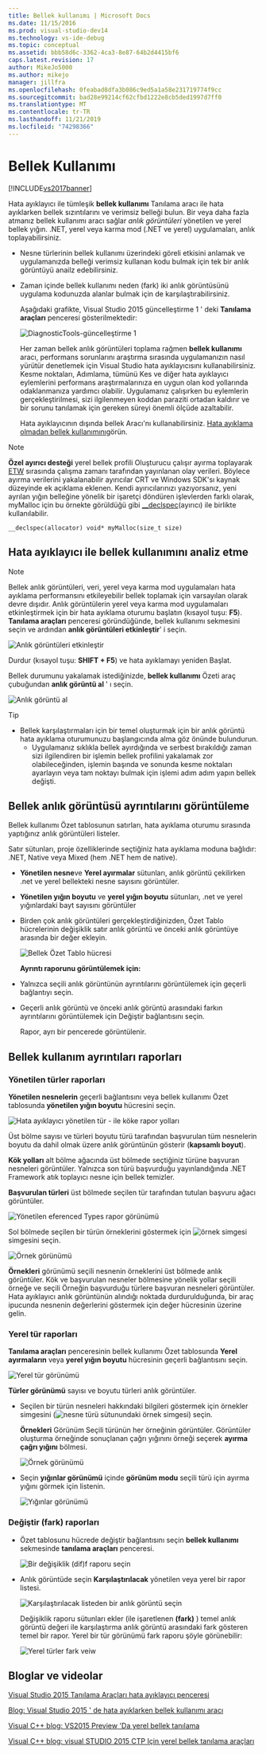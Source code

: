 ```yaml
---
title: Bellek kullanımı | Microsoft Docs
ms.date: 11/15/2016
ms.prod: visual-studio-dev14
ms.technology: vs-ide-debug
ms.topic: conceptual
ms.assetid: bbb58d6c-3362-4ca3-8e87-64b2d4415bf6
caps.latest.revision: 17
author: MikeJo5000
ms.author: mikejo
manager: jillfra
ms.openlocfilehash: 0feabad8dfa3b086c9ed5a1a58e231719774f9cc
ms.sourcegitcommit: bad28e99214cf62cfbd1222e8cb5ded1997d7ff0
ms.translationtype: MT
ms.contentlocale: tr-TR
ms.lasthandoff: 11/21/2019
ms.locfileid: "74298366"
---
```

# <a name="memory-usage"></a>Bellek Kullanımı
[!INCLUDE[vs2017banner](../includes/vs2017banner.md)]

Hata ayıklayıcı ile tümleşik **bellek kullanımı** Tanılama aracı ile hata ayıklarken bellek sızıntılarını ve verimsiz belleği bulun. Bir veya daha fazla atmanız bellek kullanımı aracı sağlar *anlık görüntüleri* yönetilen ve yerel bellek yığın. .NET, yerel veya karma mod (.NET ve yerel) uygulamaları, anlık toplayabilirsiniz.  
  
- Nesne türlerinin bellek kullanımı üzerindeki göreli etkisini anlamak ve uygulamanızda belleği verimsiz kullanan kodu bulmak için tek bir anlık görüntüyü anailz edebilirsiniz.  
  
- Zaman içinde bellek kullanımı neden (fark) iki anlık görüntüsünü uygulama kodunuzda alanlar bulmak için de karşılaştırabilirsiniz.  
  
  Aşağıdaki grafikte, Visual Studio 2015 güncelleştirme 1 ' deki **Tanılama araçları** penceresi gösterilmektedir:  
  
  ![DiagnosticTools&#45;güncelleştirme 1](../profiling/media/diagnostictools-update1.png "DiagnosticTools-güncelleştirme 1")  
  
  Her zaman bellek anlık görüntüleri toplama rağmen **bellek kullanımı** aracı, performans sorunlarını araştırma sırasında uygulamanızın nasıl yürütür denetlemek için Visual Studio hata ayıklayıcısını kullanabilirsiniz. Kesme noktaları, Adımlama, tümünü Kes ve diğer hata ayıklayıcı eylemlerini performans araştırmalarınıza en uygun olan kod yollarında odaklanmanıza yardımcı olabilir. Uygulamanız çalışırken bu eylemlerin gerçekleştirilmesi, sizi ilgilenmeyen koddan paraziti ortadan kaldırır ve bir sorunu tanılamak için gereken süreyi önemli ölçüde azaltabilir.  
  
  Hata ayıklayıcının dışında bellek Aracı'nı kullanabilirsiniz. [Hata ayıklama olmadan bellek kullanımını](https://msdn.microsoft.com/library/8883bc5f-df86-4f84-aa2b-a21150f499b0)görün.  
  
> [!NOTE]
> **Özel ayırıcı desteği** yerel bellek profili Oluşturucu çalışır ayırma toplayarak [ETW](https://msdn.microsoft.com/library/windows/desktop/bb968803\(v=vs.85\).aspx) sırasında çalışma zamanı tarafından yayınlanan olay verileri.  Böylece ayırma verilerini yakalanabilir ayırıcılar CRT ve Windows SDK'sı kaynak düzeyinde ek açıklama eklenen.  Kendi ayırıcılarınızı yazıyorsanız, yeni ayrılan yığın belleğine yönelik bir işaretçi döndüren işlevlerden farklı olarak, myMalloc için bu örnekte görüldüğü gibi [__declspec](https://msdn.microsoft.com/library/832db681-e8e1-41ca-b78c-cd9d265cdb87)(ayırıcı) ile birlikte kullanılabilir.  
>   
> `__declspec(allocator) void* myMalloc(size_t size)`  
  
## <a name="analyze-memory-use-with-the-debugger"></a>Hata ayıklayıcı ile bellek kullanımını analiz etme  
  
> [!NOTE]
> Bellek anlık görüntüleri, veri, yerel veya karma mod uygulamaları hata ayıklama performansını etkileyebilir bellek toplamak için varsayılan olarak devre dışıdır. Anlık görüntülerin yerel veya karma mod uygulamaları etkinleştirmek için bir hata ayıklama oturumu başlatın (kısayol tuşu: **F5**). **Tanılama araçları** penceresi göründüğünde, bellek kullanımı sekmesini seçin ve ardından **anlık görüntüleri etkinleştir**' i seçin.  
>   
> ![Anlık görüntüleri etkinleştir](../profiling/media/dbgdiag-mem-mixedtoolbar-enablesnapshot.png "DBGDIAG_MEM_MixedToolbar_EnableSnapshot")  
>   
> Durdur (kısayol tuşu: **SHIFT + F5**) ve hata ayıklamayı yeniden Başlat.  
  
 Bellek durumunu yakalamak istediğinizde, **bellek kullanımı** Özeti araç çubuğundan **anlık görüntü al** ' ı seçin.  
  
 ![Anlık görüntü al](../profiling/media/dbgdiag-mem-mixedtoolbar-takesnapshot.png "DBGDIAG_MEM_MixedToolbar_TakeSnapshot")  
  
> [!TIP]
> - Bellek karşılaştırmaları için bir temel oluşturmak için bir anlık görüntü hata ayıklama oturumunuzu başlangıcında alma göz önünde bulundurun.  
>   - Uygulamanız sıklıkla bellek ayırdığında ve serbest bırakıldığı zaman sizi ilgilendiren bir işlemin bellek profilini yakalamak zor olabileceğinden, işlemin başında ve sonunda kesme noktaları ayarlayın veya tam noktayı bulmak için işlemi adım adım yapın bellek değişti.  
  
## <a name="viewing-memory-snapshot-details"></a>Bellek anlık görüntüsü ayrıntılarını görüntüleme  
 Bellek kullanımı Özet tablosunun satırları, hata ayıklama oturumu sırasında yaptığınız anlık görüntüleri listeler.  
  
 Satır sütunları, proje özelliklerinde seçtiğiniz hata ayıklama moduna bağlıdır: .NET, Native veya Mixed (hem .NET hem de native).  
  
- **Yönetilen nesne**ve **Yerel ayırmalar** sütunları, anlık görüntü çekilirken .net ve yerel bellekteki nesne sayısını görüntüler.  
  
- **Yönetilen yığın boyutu** ve **yerel yığın boyutu** sütunları, .net ve yerel yığınlardaki bayt sayısını görüntüler  
  
- Birden çok anlık görüntüleri gerçekleştirdiğinizden, Özet Tablo hücrelerinin değişiklik satır anlık görüntü ve önceki anlık görüntüye arasında bir değer ekleyin.  
  
   ![Bellek Özet Tablo hücresi](../profiling/media/dbgdiag-mem-summarytablecell.png "DBGDIAG_MEM_SummaryTableCell")  
  
  **Ayrıntı raporunu görüntülemek için:**  
  
- Yalnızca seçili anlık görüntünün ayrıntılarını görüntülemek için geçerli bağlantıyı seçin.  
  
- Geçerli anlık görüntü ve önceki anlık görüntü arasındaki farkın ayrıntılarını görüntülemek için Değiştir bağlantısını seçin.  
  
  Rapor, ayrı bir pencerede görüntülenir.  
  
## <a name="memory-usage-details-reports"></a>Bellek kullanım ayrıntıları raporları  
  
### <a name="managed-types-reports"></a>Yönetilen türler raporları  
 **Yönetilen nesnelerin** geçerli bağlantısını veya bellek kullanımı Özet tablosunda **yönetilen yığın boyutu** hücresini seçin.  
  
 ![Hata ayıklayıcı yönetilen tür &#45; ile köke rapor yolları](../profiling/media/dbgdiag-mem-managedtypesreport-pathstoroot.png "DBGDIAG_MEM_ManagedTypesReport_PathsToRoot")  
  
 Üst bölme sayısı ve türleri boyutu türü tarafından başvurulan tüm nesnelerin boyutu da dahil olmak üzere anlık görüntünün gösterir (**kapsamlı boyut**).  
  
 **Kök yolları** alt bölme ağacında üst bölmede seçtiğiniz türüne başvuran nesneleri görüntüler. Yalnızca son türü başvurduğu yayınlandığında .NET Framework atık toplayıcı nesne için bellek temizler.  
  
 **Başvurulan türleri** üst bölmede seçilen tür tarafından tutulan başvuru ağacı görüntüler.  
  
 ![Yönetilen eferenced Types rapor görünümü](../profiling/media/dbgdiag-mem-managedtypesreport-referencedtypes.png "DBGDIAG_MEM_ManagedTypesReport_ReferencedTypes")  
  
 Sol bölmede seçilen bir türün örneklerini göstermek için ![örnek simgesi](../profiling/media/dbgdiag-mem-instanceicon.png "DBGDIAG_MEM_InstanceIcon") simgesini seçin.  
  
 ![Örnek görünümü](../profiling/media/dbgdiag-mem-managedtypesreport-instances.png "DBGDIAG_MEM_ManagedTypesReport_Instances")  
  
 **Örnekleri** görünümü seçili nesnenin örneklerini üst bölmede anlık görüntüler. Kök ve başvurulan nesneler bölmesine yönelik yollar seçili örneğe ve seçili Örneğin başvurduğu türlere başvuran nesneleri görüntüler. Hata ayıklayıcı anlık görüntünün alındığı noktada durdurulduğunda, bir araç ipucunda nesnenin değerlerini göstermek için değer hücresinin üzerine gelin.  
  
### <a name="native-type-reports"></a>Yerel tür raporları  
 **Tanılama araçları** penceresinin bellek kullanımı Özet tablosunda **Yerel ayırmaların** veya **yerel yığın boyutu** hücresinin geçerli bağlantısını seçin.  
  
 ![Yerel tür görünümü](../profiling/media/dbgdiag-mem-native-typesview.png "DBGDIAG_MEM_Native_TypesView")  
  
 **Türler görünümü** sayısı ve boyutu türleri anlık görüntüler.  
  
- Seçilen bir türün nesneleri hakkındaki bilgileri göstermek için örnekler simgesini (![nesne türü sütunundaki örnek simgesi](../misc/media/dbg-mma-instancesicon.png "DBG_MMA_InstancesIcon")) seçin.  
  
     **Örnekleri** Görünüm Seçili türünün her örneğinin görüntüler. Görüntüler oluşturma örneğinde sonuçlanan çağrı yığınını örneği seçerek **ayırma çağrı yığını** bölmesi.  
  
     ![Örnek görünümü](../profiling/media/dbgdiag-mem-native-instances.png "DBGDIAG_MEM_Native_Instances")  
  
- Seçin **yığınlar görünümü** içinde **görünüm modu** seçili türü için ayırma yığını görmek için listenin.  
  
     ![Yığınlar görünümü](../profiling/media/dbgdiag-mem-native-stacksview.png "DBGDIAG_MEM_Native_StacksView")  
  
### <a name="change-diff-reports"></a>Değiştir (fark) raporları  
  
- Özet tablosunu hücrede değiştir bağlantısını seçin **bellek kullanımı** sekmesinde **tanılama araçları** penceresi.  
  
   ![Bir değişiklik &#40;dif&#41;f raporu seçin](../profiling/media/dbgdiag-mem-choosediffreport.png "DBGDIAG_MEM_ChooseDiffReport")  
  
- Anlık görüntüde seçin **Karşılaştırılacak** yönetilen veya yerel bir rapor listesi.  
  
   ![Karşılaştırılacak listeden bir anlık görüntü seçin](../profiling/media/dbgdiag-mem-choosecompareto.png "DBGDIAG_MEM_ChooseCompareTo")  
  
  Değişiklik raporu sütunları ekler (ile işaretlenen **(fark)** ) temel anlık görüntü değeri ile karşılaştırma anlık görüntü arasındaki fark gösteren temel bir rapor. Yerel bir tür görünümü fark raporu şöyle görünebilir:  
  
  ![Yerel türler fark veiw](../profiling/media/dbgdiag-mem-native-typesviewdiff.png "DBGDIAG_MEM_Native_TypesViewDiff")  
  
## <a name="blogs-and-videos"></a>Bloglar ve videolar  
 [Visual Studio 2015 Tanılama Araçları hata ayıklayıcı penceresi](https://devblogs.microsoft.com/devops/diagnostic-tools-debugger-window-in-visual-studio-2015/)  
  
 [Blog: Visual Studio 2015 ' de hata ayıklarken bellek kullanımı aracı](https://devblogs.microsoft.com/devops/memory-usage-tool-while-debugging-in-visual-studio-2015/)  
  
 [Visual C++ blog: VS2015 Preview 'Da yerel bellek tanılama](https://devblogs.microsoft.com/cppblog/native-memory-diagnostics-in-vs2015-preview/)  
  
 [Visual C++ blog: visual STUDIO 2015 CTP Için yerel bellek tanılama araçları](https://devblogs.microsoft.com/cppblog/native-memory-diagnostic-tools-for-visual-studio-14-ctp/)
